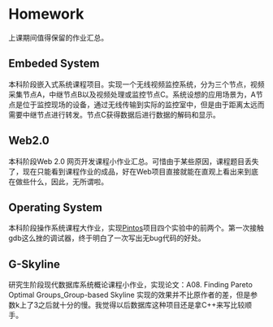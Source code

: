 # Homework

上课期间值得保留的作业汇总。

## Embeded System
本科阶段嵌入式系统课程项目。实现一个无线视频监控系统，分为三个节点，视频采集节点A，中继节点B以及视频处理或监控节点C。系统设想的应用场景为，A节点是位于监控现场的设备，通过无线传输到实际的监控室中，但是由于距离太远而需要中继节点进行转发。节点C获得数据后进行数据的解码和显示。

## Web2.0
本科阶段Web 2.0 网页开发课程小作业汇总。可惜由于某些原因，课程题目丢失了，现在只能看到课程作业的成品，好在Web项目直接就能在直观上看出来到底在做些什么，因此，无所谓啦。

## Operating System
本科阶段操作系统课程大作业，实现[Pintos](https://web.stanford.edu/class/cs140/projects/pintos/pintos.html)项目四个实验中的前两个。第一次接触gdb这么挫的调试器，终于明白了一次写出无bug代码的好处。

## G-Skyline
研究生阶段现代数据库系统概论课程小作业，实现论文：A08. Finding Pareto Optimal Groups_Group-based Skyline
实现的效果并不比原作者的差，但是参数k上了3之后就十分的慢。我觉得以后数据库这种项目还是拿C++来写比较顺手。

